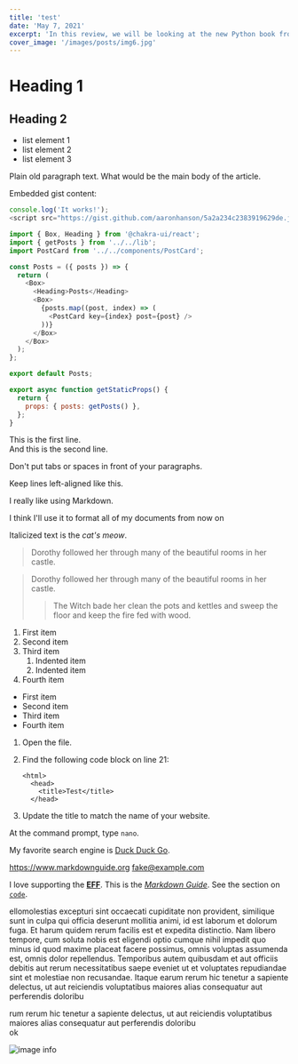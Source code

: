 ```yaml
---
title: 'test'
date: 'May 7, 2021'
excerpt: 'In this review, we will be looking at the new Python book from Oriley'
cover_image: '/images/posts/img6.jpg'
---
```


# Heading 1

## Heading 2

- list element 1
- list element 2
- list element 3

Plain old paragraph text. What would be the main body of the article.

Embedded gist content:

```js
console.log('It works!');
<script src="https://gist.github.com/aaronhanson/5a2a234c2383919629de.js"></script>;
```

```js
import { Box, Heading } from '@chakra-ui/react';
import { getPosts } from '../../lib';
import PostCard from '../../components/PostCard';

const Posts = ({ posts }) => {
  return (
    <Box>
      <Heading>Posts</Heading>
      <Box>
        {posts.map((post, index) => (
          <PostCard key={index} post={post} />
        ))}
      </Box>
    </Box>
  );
};

export default Posts;

export async function getStaticProps() {
  return {
    props: { posts: getPosts() },
  };
}
```

This is the first line.  
And this is the second line.

Don't put tabs or spaces in front of your paragraphs.

Keep lines left-aligned like this.

I really like using Markdown.

I think I'll use it to format all of my documents from now on

Italicized text is the _cat's meow_.

> Dorothy followed her through many of the beautiful rooms in her castle.

> Dorothy followed her through many of the beautiful rooms in her castle.
>
> > The Witch bade her clean the pots and kettles and sweep the floor and keep the fire fed with wood.

1. First item
2. Second item
3. Third item
   1. Indented item
   2. Indented item
4. Fourth item

- First item
- Second item
- Third item
- Fourth item

1.  Open the file.
2.  Find the following code block on line 21:

        <html>
          <head>
            <title>Test</title>
          </head>

3.  Update the title to match the name of your website.

At the command prompt, type `nano`.

My favorite search engine is [Duck Duck Go](https://duckduckgo.com).

<https://www.markdownguide.org>
<fake@example.com>

I love supporting the **[EFF](https://eff.org)**.
This is the _[Markdown Guide](https://www.markdownguide.org)_.
See the section on [`code`](#code).

ellomolestias excepturi sint occaecati cupiditate non provident, similique sunt in culpa qui officia deserunt mollitia animi, id est laborum et dolorum fuga. Et harum quidem rerum facilis est et expedita distinctio. Nam libero tempore, cum soluta nobis est eligendi optio cumque nihil impedit quo minus id quod maxime placeat facere possimus, omnis voluptas assumenda est, omnis dolor repellendus. Temporibus autem quibusdam et aut officiis debitis aut rerum necessitatibus saepe eveniet ut et voluptates repudiandae sint et molestiae non recusandae. Itaque earum rerum hic tenetur a sapiente delectus, ut aut reiciendis voluptatibus maiores alias consequatur aut perferendis doloribu

rum rerum hic tenetur a sapiente delectus, ut aut reiciendis voluptatibus maiores alias consequatur aut perferendis doloribu  
ok

![image info](/original.jpg)
